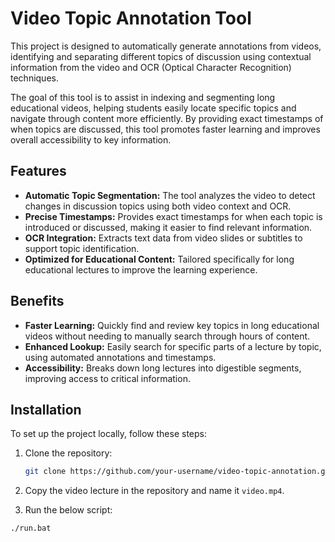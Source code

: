 # Video Topic Annotation Tool

This project is designed to automatically generate annotations from videos, identifying and separating different topics of discussion using contextual information from the video and OCR (Optical Character Recognition) techniques.

The goal of this tool is to assist in indexing and segmenting long educational videos, helping students easily locate specific topics and navigate through content more efficiently. By providing exact timestamps of when topics are discussed, this tool promotes faster learning and improves overall accessibility to key information.

## Features

- **Automatic Topic Segmentation:** The tool analyzes the video to detect changes in discussion topics using both video context and OCR.
- **Precise Timestamps:** Provides exact timestamps for when each topic is introduced or discussed, making it easier to find relevant information.
- **OCR Integration:** Extracts text data from video slides or subtitles to support topic identification.
- **Optimized for Educational Content:** Tailored specifically for long educational lectures to improve the learning experience.

## Benefits

- **Faster Learning:** Quickly find and review key topics in long educational videos without needing to manually search through hours of content.
- **Enhanced Lookup:** Easily search for specific parts of a lecture by topic, using automated annotations and timestamps.
- **Accessibility:** Breaks down long lectures into digestible segments, improving access to critical information.

## Installation

To set up the project locally, follow these steps:

1. Clone the repository:

   ```bash
   git clone https://github.com/your-username/video-topic-annotation.git

2. Copy the video lecture in the repository and name it `video.mp4`.
3. Run the below script:
  ```bash
  ./run.bat
